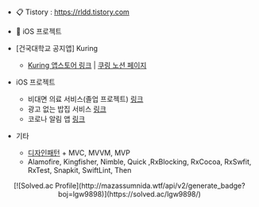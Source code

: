
- 📋 Tistory : https://rldd.tistory.com   <br>

* 🍎 iOS 프로젝트
* [건국대학교 공지앱] Kuring
   * [Kuring 앱스토어 링크](https://apps.apple.com/kr/app/%EC%BF%A0%EB%A7%81-%EA%B1%B4%EA%B5%AD%EB%8C%80%ED%95%99%EA%B5%90-%EA%B3%B5%EC%A7%80%EC%95%B1/id1609873520) | [쿠링 노션 페이지](https://www.notion.so/kuring/a69fdf7ff06848c2aedef1fdcf13ca57)

* iOS 프로젝트
   * 비대면 의료 서비스(졸업 프로젝트) [링크](https://rldd.tistory.com/239)
   * 광고 없는 밥집 서비스 [링크](https://rldd.tistory.com/238) 
   * 코로나 알림 앱 [링크](https://rldd.tistory.com/233)

* 기타
  * [디자인패턴](https://github.com/lgvv/DesignPattern) + MVC, MVVM, MVP
  * Alamofire, Kingfisher, Nimble, Quick ,RxBlocking, RxCocoa, RxSwfit, RxTest, Snapkit, SwiftLint, Then 

<div align=center>
[![Solved.ac Profile](http://mazassumnida.wtf/api/v2/generate_badge?boj=lgw9898)](https://solved.ac/lgw9898/)
</div>
